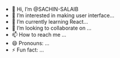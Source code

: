 - 👋 Hi, I’m @SACHIN-SALAIB
- 👀 I’m interested in making user interface...
- 🌱 I’m currently learning React...
- 💞️ I’m looking to collaborate on ...
- 📫 How to reach me ...
- 😄 Pronouns: ...
- ⚡ Fun fact: ...

<!---
SACHIN-SALAIB/SACHIN-SALAIB is a ✨ special ✨ repository because its `README.md` (this file) appears on your GitHub profile.
You can click the Preview link to take a look at your changes.
--->
